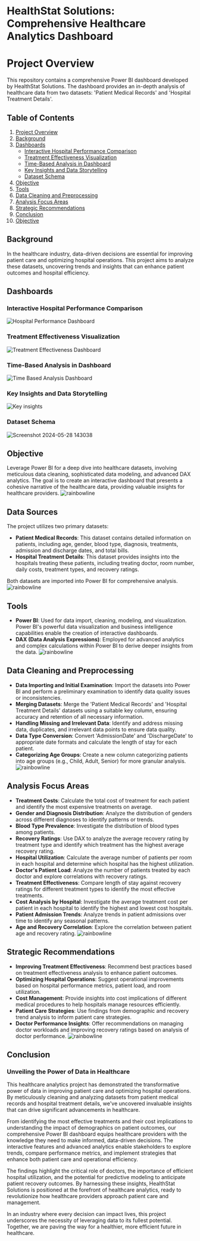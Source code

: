 # HealthStat Solutions: Comprehensive Healthcare Analytics Dashboard

# Project Overview
This repository contains a comprehensive Power BI dashboard developed by HealthStat Solutions. The dashboard provides an in-depth analysis of healthcare data from two datasets: 'Patient Medical Records' and 'Hospital Treatment Details'.

## Table of Contents
1. [Project Overview](#project-overview)
2. [Background](#background)
3. [Dashboards](#dashboards)
    - [Interactive Hospital Performance Comparison](#interactive-hospital-performance-comparison)
    - [Treatment Effectiveness Visualization](#treatment-effectiveness-visualization)
    - [Time-Based Analysis in Dashboard](#time-based-analysis-in-dashboard)
    - [Key Insights and Data Storytelling](#key-insights-and-data-storytelling)
    - [Dataset Schema](#dataset-schema)
4. [Objective](#objective)
5. [Tools](#tools)
6. [Data Cleaning and Preprocessing](#data-cleaning-and-preprocessing)
7. [Analysis Focus Areas](#analysis-focus-areas)
8. [Strategic Recommendations](#strategic-recommendations)
9. [Conclusion](#conclusion)
10. [Objective](#objective)
  

## Background
In the healthcare industry, data-driven decisions are essential for improving patient care and optimizing hospital operations. This project aims to analyze these datasets, uncovering trends and insights that can enhance patient outcomes and hospital efficiency.

## Dashboards
### Interactive Hospital Performance Comparison
![Hospital Performance Dashboard](https://github.com/Asfiya-edu/Advancing-Healthcare-Analysis-PowerBI/assets/135417984/351086d9-f237-4de6-8749-44b302f94d8b)


### Treatment Effectiveness Visualization
![Treatment Effectiveness Dashboard](https://github.com/Asfiya-edu/Advancing-Healthcare-Analysis-PowerBI/assets/135417984/70c72d1d-7f2f-4a51-a17a-d8c603f0be63)


### Time-Based Analysis in Dashboard
![Time Based Analysis Dashboard](https://github.com/Asfiya-edu/Advancing-Healthcare-Analysis-PowerBI/assets/135417984/61298f10-57fb-4f78-92da-d1a005262b14)


### Key Insights and Data Storytelling
![Key insights](https://github.com/Asfiya-edu/Advancing-Healthcare-Analysis-PowerBI/assets/135417984/f598dbfb-021e-4bfa-a0b0-7e645d58e192)


### Dataset Schema
![Screenshot 2024-05-28 143038](https://github.com/Asfiya-edu/Advancing-Healthcare-Analysis-PowerBI/assets/135417984/b70807a1-6a93-4353-94e8-c59bbe5d7d7d)


## Objective
Leverage Power BI for a deep dive into healthcare datasets, involving meticulous data cleaning, sophisticated data modeling, and advanced DAX analytics. The goal is to create an interactive dashboard that presents a cohesive narrative of the healthcare data, providing valuable insights for healthcare providers.
![rainbowline](https://github.com/Asfiya-edu/Travel-Hospitality-Analysis-Dashboard-Excel/assets/135417984/7b2fe4d0-348c-4094-96e8-d12a40fffb4c)

## Data Sources
The project utilizes two primary datasets:
- **Patient Medical Records**: This dataset contains detailed information on patients, including age, gender, blood type, diagnosis, treatments, admission and discharge dates, and total bills.
- **Hospital Treatment Details**: This dataset provides insights into the hospitals treating these patients, including treating doctor, room number, daily costs, treatment types, and recovery ratings.

Both datasets are imported into Power BI for comprehensive analysis.
![rainbowline](https://github.com/Asfiya-edu/Travel-Hospitality-Analysis-Dashboard-Excel/assets/135417984/7b2fe4d0-348c-4094-96e8-d12a40fffb4c)

## Tools
- **Power BI**: Used for data import, cleaning, modeling, and visualization. Power BI's powerful data visualization and business intelligence capabilities enable the creation of interactive dashboards.
- **DAX (Data Analysis Expressions)**: Employed for advanced analytics and complex calculations within Power BI to derive deeper insights from the data.
![rainbowline](https://github.com/Asfiya-edu/Travel-Hospitality-Analysis-Dashboard-Excel/assets/135417984/7b2fe4d0-348c-4094-96e8-d12a40fffb4c)

## Data Cleaning and Preprocessing
- **Data Importing and Initial Examination**: Import the datasets into Power BI and perform a preliminary examination to identify data quality issues or inconsistencies.
- **Merging Datasets**: Merge the 'Patient Medical Records' and 'Hospital Treatment Details' datasets using a suitable key column, ensuring accuracy and retention of all necessary information.
- **Handling Missing and Irrelevant Data**: Identify and address missing data, duplicates, and irrelevant data points to ensure data quality.
- **Data Type Conversion**: Convert 'AdmissionDate' and 'DischargeDate' to appropriate date formats and calculate the length of stay for each patient.
- **Categorizing Age Groups**: Create a new column categorizing patients into age groups (e.g., Child, Adult, Senior) for more granular analysis.
![rainbowline](https://github.com/Asfiya-edu/Travel-Hospitality-Analysis-Dashboard-Excel/assets/135417984/7b2fe4d0-348c-4094-96e8-d12a40fffb4c)

## Analysis Focus Areas
- **Treatment Costs**: Calculate the total cost of treatment for each patient and identify the most expensive treatments on average.
- **Gender and Diagnosis Distribution**: Analyze the distribution of genders across different diagnoses to identify patterns or trends.
- **Blood Type Prevalence**: Investigate the distribution of blood types among patients.
- **Recovery Ratings**: Use DAX to analyze the average recovery rating by treatment type and identify which treatment has the highest average recovery rating.
- **Hospital Utilization**: Calculate the average number of patients per room in each hospital and determine which hospital has the highest utilization.
- **Doctor's Patient Load**: Analyze the number of patients treated by each doctor and explore correlations with recovery ratings.
- **Treatment Effectiveness**: Compare length of stay against recovery ratings for different treatment types to identify the most effective treatments.
- **Cost Analysis by Hospital**: Investigate the average treatment cost per patient in each hospital to identify the highest and lowest cost hospitals.
- **Patient Admission Trends**: Analyze trends in patient admissions over time to identify any seasonal patterns.
- **Age and Recovery Correlation**: Explore the correlation between patient age and recovery rating.
![rainbowline](https://github.com/Asfiya-edu/Travel-Hospitality-Analysis-Dashboard-Excel/assets/135417984/7b2fe4d0-348c-4094-96e8-d12a40fffb4c)

## Strategic Recommendations
- **Improving Treatment Effectiveness**: Recommend best practices based on treatment effectiveness analysis to enhance patient outcomes.
- **Optimizing Hospital Operations**: Suggest operational improvements based on hospital performance metrics, patient load, and room utilization.
- **Cost Management**: Provide insights into cost implications of different medical procedures to help hospitals manage resources efficiently.
- **Patient Care Strategies**: Use findings from demographic and recovery trend analysis to inform patient care strategies.
- **Doctor Performance Insights**: Offer recommendations on managing doctor workloads and improving recovery ratings based on analysis of doctor performance.
![rainbowline](https://github.com/Asfiya-edu/Travel-Hospitality-Analysis-Dashboard-Excel/assets/135417984/7b2fe4d0-348c-4094-96e8-d12a40fffb4c)
## Conclusion

### Unveiling the Power of Data in Healthcare

This healthcare analytics project has demonstrated the transformative power of data in improving patient care and optimizing hospital operations. By meticulously cleaning and analyzing datasets from patient medical records and hospital treatment details, we've uncovered invaluable insights that can drive significant advancements in healthcare.

From identifying the most effective treatments and their cost implications to understanding the impact of demographics on patient outcomes, our comprehensive Power BI dashboard equips healthcare providers with the knowledge they need to make informed, data-driven decisions. The interactive features and advanced analytics enable stakeholders to explore trends, compare performance metrics, and implement strategies that enhance both patient care and operational efficiency.

The findings highlight the critical role of doctors, the importance of efficient hospital utilization, and the potential for predictive modeling to anticipate patient recovery outcomes. By harnessing these insights, HealthStat Solutions is positioned at the forefront of healthcare analytics, ready to revolutionize how healthcare providers approach patient care and management.

In an industry where every decision can impact lives, this project underscores the necessity of leveraging data to its fullest potential. Together, we are paving the way for a healthier, more efficient future in healthcare.
